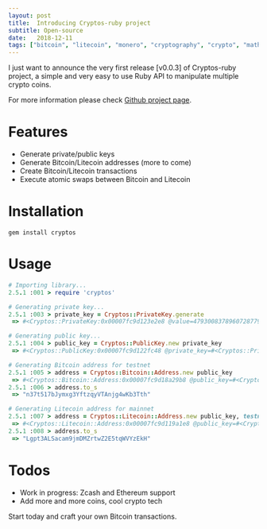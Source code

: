 ```yaml
---
layout: post
title:  Introducing Cryptos-ruby project
subtitle: Open-source
date:   2018-12-11
tags: ["bitcoin", "litecoin", "monero", "cryptography", "crypto", "math", "ruby"]
---
```


I just want to announce the very first release [v0.0.3] of Cryptos-ruby project, a simple and very easy to use Ruby API to  manipulate multiple crypto coins.

For more information please check [Github project page](https://github.com/icostan/cryptos-ruby).

# Features

  * Generate private/public keys
  * Generate Bitcoin/Litecoin addresses (more to come)
  * Create Bitcoin/Litecoin transactions
  * Execute atomic swaps between Bitcoin and Litecoin

# Installation
```shell
gem install cryptos
```

# Usage

```ruby
# Importing library...
2.5.1 :001 > require 'cryptos'

# Generating private key...
2.5.1 :003 > private_key = Cryptos::PrivateKey.generate
 => #<Cryptos::PrivateKey:0x00007fc9d123e2e8 @value=47930083789607287790662857866073624449854924554643360243140359905082181414216, @order=115792089237316195423570985008687907852837564279074904382605163141518161494337>

# Generating public key...
2.5.1 :004 > public_key = Cryptos::PublicKey.new private_key
 => #<Cryptos::PublicKey:0x00007fc9d122fc48 @private_key=#<Cryptos::PrivateKey:0x00007fc9d123e2e8 @value=47930083789607287790662857866073624449854924554643360243140359905082181414216, @order=115792089237316195423570985008687907852837564279074904382605163141518161494337>, @x=37935518911551901189910488779135983333966395037400135768523765072809885233888, @y=60841756395196742058661917858407687798753194961782162321894682162865330386541>

# Generating Bitcoin address for testnet
2.5.1 :005 > address = Cryptos::Bitcoin::Address.new public_key
 => #<Cryptos::Bitcoin::Address:0x00007fc9d18a29b8 @public_key=#<Cryptos::PublicKey:0x00007fc9d122fc48 @private_key=#<Cryptos::PrivateKey:0x00007fc9d123e2e8 @value=47930083789607287790662857866073624449854924554643360243140359905082181414216, @order=115792089237316195423570985008687907852837564279074904382605163141518161494337>, @x=37935518911551901189910488779135983333966395037400135768523765072809885233888, @y=60841756395196742058661917858407687798753194961782162321894682162865330386541>, @testnet=true>
2.5.1 :006 > address.to_s
 => "n37t517bJymxg3YftzqyVTAnjg4wKb3Tth"

# Generating Litecoin address for mainnet
2.5.1 :007 > address = Cryptos::Litecoin::Address.new public_key, testnet: false
 => #<Cryptos::Litecoin::Address:0x00007fc9d119a1e8 @public_key=#<Cryptos::PublicKey:0x00007fc9d122fc48 @private_key=#<Cryptos::PrivateKey:0x00007fc9d123e2e8 @value=47930083789607287790662857866073624449854924554643360243140359905082181414216, @order=115792089237316195423570985008687907852837564279074904382605163141518161494337>, @x=37935518911551901189910488779135983333966395037400135768523765072809885233888, @y=60841756395196742058661917858407687798753194961782162321894682162865330386541>, @testnet=false>
2.5.1 :008 > address.to_s
 => "Lgpt3ALSacam9jmDMZrtwZ2E5tqWVYzEkH"
```

# Todos
  * Work in progress: Zcash and Ethereum support
  * Add more and more coins, cool crypto tech

Start today and craft your own Bitcoin transactions.
